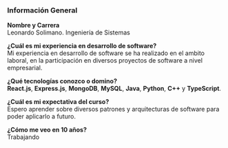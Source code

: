 ### **Información General**

**Nombre y Carrera**  
Leonardo Solimano. Ingeniería de Sistemas

**¿Cuál es mi experiencia en desarrollo de software?**  
Mi experiencia en desarrollo de software se ha realizado en el ambito laboral, en la participación en diversos proyectos de software a nivel empresarial.

**¿Qué tecnologías conozco o domino?**  
 **React.js**, **Express.js**, **MongoDB**, **MySQL**, **Java**, **Python**, **C++** y **TypeScript**.

**¿Cuál es mi expectativa del curso?**  
Espero aprender sobre diversos patrones y arquitecturas de software para poder aplicarlo a futuro.

**¿Cómo me veo en 10 años?**  
Trabajando
